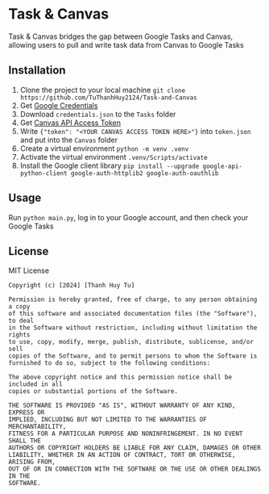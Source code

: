 # Task & Canvas

Task & Canvas bridges the gap between Google Tasks and Canvas, allowing users to pull and write task data from Canvas to Google Tasks

## Installation

1. Clone the project to your local machine ```git clone https://github.com/TuThanhHuy2124/Task-and-Canvas```
2. Get [Google Credentials](https://developers.google.com/tasks/quickstart/python#authorize_credentials_for_a_desktop_application)
3. Download ```credentials.json``` to the ```Tasks``` folder
4. Get [Canvas API Access Token](https://community.canvaslms.com/t5/Admin-Guide/How-do-I-manage-API-access-tokens-as-an-admin/ta-p/89)
5. Write ```{"token": "<YOUR CANVAS ACCESS TOKEN HERE>"}``` into ```token.json``` and put into the ```Canvas``` folder
6. Create a virtual environment ```python -m venv .venv```
7. Activate the virtual environment ```.venv/Scripts/activate```
8. Install the Google client library ```pip install --upgrade google-api-python-client google-auth-httplib2 google-auth-oauthlib```

## Usage

Run ```python main.py```, log in to your Google account, and then check your Google Tasks

## License

MIT License

```
Copyright (c) [2024] [Thanh Huy Tu]

Permission is hereby granted, free of charge, to any person obtaining a copy
of this software and associated documentation files (the "Software"), to deal
in the Software without restriction, including without limitation the rights
to use, copy, modify, merge, publish, distribute, sublicense, and/or sell
copies of the Software, and to permit persons to whom the Software is
furnished to do so, subject to the following conditions:

The above copyright notice and this permission notice shall be included in all
copies or substantial portions of the Software.

THE SOFTWARE IS PROVIDED "AS IS", WITHOUT WARRANTY OF ANY KIND, EXPRESS OR
IMPLIED, INCLUDING BUT NOT LIMITED TO THE WARRANTIES OF MERCHANTABILITY,
FITNESS FOR A PARTICULAR PURPOSE AND NONINFRINGEMENT. IN NO EVENT SHALL THE
AUTHORS OR COPYRIGHT HOLDERS BE LIABLE FOR ANY CLAIM, DAMAGES OR OTHER
LIABILITY, WHETHER IN AN ACTION OF CONTRACT, TORT OR OTHERWISE, ARISING FROM,
OUT OF OR IN CONNECTION WITH THE SOFTWARE OR THE USE OR OTHER DEALINGS IN THE
SOFTWARE.
```
